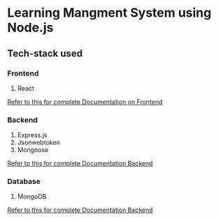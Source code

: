 # Learning Mangment System using Node.js

## Tech-stack used

### Frontend
1. React

<a href="./docs/frontend/frontend.md"> Refer to this for complete Documentation on Frontend</a>

### Backend
1. Express.js
2. Jsonwebtoken
3. Mongoose

<a href="./docs/backend/backend.md"> Refer to this for complete Documentation Backend</a>

### Database
1. MongoDB

<a href="./docs/database/database.md"> Refer to this for complete Documentation Backend</a>

